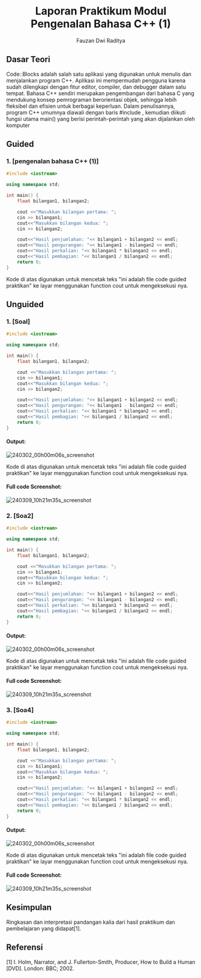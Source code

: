 # <h1 align="center">Laporan Praktikum Modul Pengenalan Bahasa C++ (1)</h1>
<p align="center">Fauzan Dwi Raditya</p>

## Dasar Teori

Code::Blocks adalah salah satu aplikasi yang digunakan untuk menulis dan menjalankan program C++. Aplikasi ini mempermudah pengguna karena sudah dilengkapi dengan fitur editor, compiler, dan debugger dalam satu tempat. Bahasa C++ sendiri merupakan pengembangan dari bahasa C yang mendukung konsep pemrograman berorientasi objek, sehingga lebih fleksibel dan efisien untuk berbagai keperluan. Dalam penulisannya, program C++ umumnya diawali dengan baris #include <iostream>, kemudian diikuti fungsi utama main() yang berisi perintah-perintah yang akan dijalankan oleh komputer
## Guided 

### 1. [pengenalan bahasa C++ (1)]

```C++
#include <iostream>

using namespace std;

int main() {
    float bilangan1, bilangan2;

    cout <<"Masukkan bilangan pertama: ";
    cin >> bilangan1;
    cout<<"Masukkan bilangan kedua: ";
    cin >> bilangan2;

    cout<<"Hasil penjumlahan: "<< bilangan1 + bilangan2 << endl;
    cout<<"Hasil pengurangan: "<< bilangan1 - bilangan2 << endl;
    cout<<"Hasil perkalian: "<< bilangan1 * bilangan2 << endl;
    cout<<"Hasil pembagian: "<< bilangan1 / bilangan2 << endl;
    return 0;
}
```
Kode di atas digunakan untuk mencetak teks "ini adalah file code guided praktikan" ke layar menggunakan function cout untuk mengeksekusi nya.

## Unguided 

### 1. [Soal]

```C++
#include <iostream>

using namespace std;

int main() {
    float bilangan1, bilangan2;

    cout <<"Masukkan bilangan pertama: ";
    cin >> bilangan1;
    cout<<"Masukkan bilangan kedua: ";
    cin >> bilangan2;

    cout<<"Hasil penjumlahan: "<< bilangan1 + bilangan2 << endl;
    cout<<"Hasil pengurangan: "<< bilangan1 - bilangan2 << endl;
    cout<<"Hasil perkalian: "<< bilangan1 * bilangan2 << endl;
    cout<<"Hasil pembagian: "<< bilangan1 / bilangan2 << endl;
    return 0;
}
```
#### Output:
![240302_00h00m06s_screenshot](https://github.com/suxeno/Struktur-Data-Assignment/assets/111122086/6d1727a8-fb77-4ecf-81ff-5de9386686b7)

Kode di atas digunakan untuk mencetak teks "ini adalah file code guided praktikan" ke layar menggunakan function cout untuk mengeksekusi nya.

#### Full code Screenshot:
![240309_10h21m35s_screenshot](https://github.com/suxeno/Struktur-Data-Assignment/assets/111122086/41e9641c-ad4e-4e50-9ca4-a0215e336b04)

### 2. [Soa2]

```C++
#include <iostream>

using namespace std;

int main() {
    float bilangan1, bilangan2;

    cout <<"Masukkan bilangan pertama: ";
    cin >> bilangan1;
    cout<<"Masukkan bilangan kedua: ";
    cin >> bilangan2;

    cout<<"Hasil penjumlahan: "<< bilangan1 + bilangan2 << endl;
    cout<<"Hasil pengurangan: "<< bilangan1 - bilangan2 << endl;
    cout<<"Hasil perkalian: "<< bilangan1 * bilangan2 << endl;
    cout<<"Hasil pembagian: "<< bilangan1 / bilangan2 << endl;
    return 0;
}
```
#### Output:
![240302_00h00m06s_screenshot](https://github.com/suxeno/Struktur-Data-Assignment/assets/111122086/6d1727a8-fb77-4ecf-81ff-5de9386686b7)

Kode di atas digunakan untuk mencetak teks "ini adalah file code guided praktikan" ke layar menggunakan function cout untuk mengeksekusi nya.

#### Full code Screenshot:
![240309_10h21m35s_screenshot](https://github.com/suxeno/Struktur-Data-Assignment/assets/111122086/41e9641c-ad4e-4e50-9ca4-a0215e336b04)

### 3. [Soa4]

```C++
#include <iostream>

using namespace std;

int main() {
    float bilangan1, bilangan2;

    cout <<"Masukkan bilangan pertama: ";
    cin >> bilangan1;
    cout<<"Masukkan bilangan kedua: ";
    cin >> bilangan2;

    cout<<"Hasil penjumlahan: "<< bilangan1 + bilangan2 << endl;
    cout<<"Hasil pengurangan: "<< bilangan1 - bilangan2 << endl;
    cout<<"Hasil perkalian: "<< bilangan1 * bilangan2 << endl;
    cout<<"Hasil pembagian: "<< bilangan1 / bilangan2 << endl;
    return 0;
}
```
#### Output:
![240302_00h00m06s_screenshot](https://github.com/suxeno/Struktur-Data-Assignment/assets/111122086/6d1727a8-fb77-4ecf-81ff-5de9386686b7)

Kode di atas digunakan untuk mencetak teks "ini adalah file code guided praktikan" ke layar menggunakan function cout untuk mengeksekusi nya.

#### Full code Screenshot:
![240309_10h21m35s_screenshot](https://github.com/suxeno/Struktur-Data-Assignment/assets/111122086/41e9641c-ad4e-4e50-9ca4-a0215e336b04)


## Kesimpulan
Ringkasan dan interpretasi pandangan kalia dari hasil praktikum dan pembelajaran yang didapat[1].

## Referensi
[1] I. Holm, Narrator, and J. Fullerton-Smith, Producer, How to Build a Human [DVD]. London: BBC; 2002.
